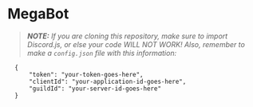 # MegaBot

> ***NOTE:** If you are cloning this repository, make sure to import Discord.js, or else your code WILL NOT WORK!*
> *Also, remember to make a `config.json` file with this information:*
```
  {
	  "token": "your-token-goes-here",
	  "clientId": "your-application-id-goes-here",
	  "guildId": "your-server-id-goes-here"
  }
```

